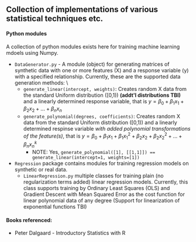 ## Collection of implementations of various statistical techniques etc.

#### Python modules
A collection of python modules exists here for training machine learning mdoels using Numpy. 
* `DataGenerator.py` - A module (object) for generating matrices of synthetic data with one or more features (X) and a response variable (y) with a specified relationship. Currently, these are the supported data generation methods: \
  * `generate_linear(intercept, weights)`: Creates random X data from the standard Uniform distribution ([0,1)) **(addt'l distributions TBI)** and a linearly determined response variable, that is $y = β_0 + β_1x_1 + β_2x_2 + ... + β_nx_n$
  * `generate_polynomial(degrees, coefficients)`: Creates random X data from the standard Uniform distribution ([0,1)) and a linearly determined respinse variable *with added polynomial transformations of the feature(s)*, that is $y = β_0 + β_1x_1 + β_1x_1^2 + β_2x_2 + β_2x_2^2 + ... + β_nx_n^k$
    * NOTE: Yes,  `generate_polynomial([1], [[1,1]]) == generate_linear(intercept=1, weights=[1])`
* `Regression` package contains modules for training regression models on synthetic or real data.
  * `LinearRegression.py` multiple classes for training plain (no regularization terms added) linear regression models. Currently, this class supports training by Ordinary Least Squares (OLS) and Gradient Descent with Mean Squared Error as the cost function for linear polynomial data of any degree (Support for linearization of exponential functions TBI)

#### Books referenced:
* Peter Dalgaard - Introductory Statistics with R
